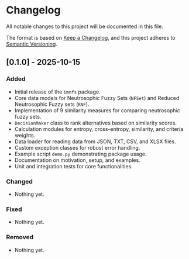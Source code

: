 # Changelog

All notable changes to this project will be documented in this file.

The format is based on [Keep a Changelog](https://keepachangelog.com/en/1.0.0/),
and this project adheres to [Semantic Versioning](https://semver.org/spec/v2.0.0.html).

## [0.1.0] - 2025-10-15

### Added
- Initial release of the `imnfs` package.
- Core data models for Neutrosophic Fuzzy Sets (`NFSet`) and Reduced Neutrosophic Fuzzy sets (`RNF`).
- Implementation of 9 similarity measures for comparing neutrosophic fuzzy sets.
- `DecisionMaker` class to rank alternatives based on similarity scores.
- Calculation modules for entropy, cross-entropy, similarity, and criteria weights.
- Data loader for reading data from JSON, TXT, CSV, and XLSX files.
- Custom exception classes for robust error handling.
- Example script `demo.py` demonstrating package usage.
- Documentation on motivation, setup, and examples.
- Unit and integration tests for core functionalities.

### Changed
- Nothing yet.

### Fixed
- Nothing yet.

### Removed
- Nothing yet.
